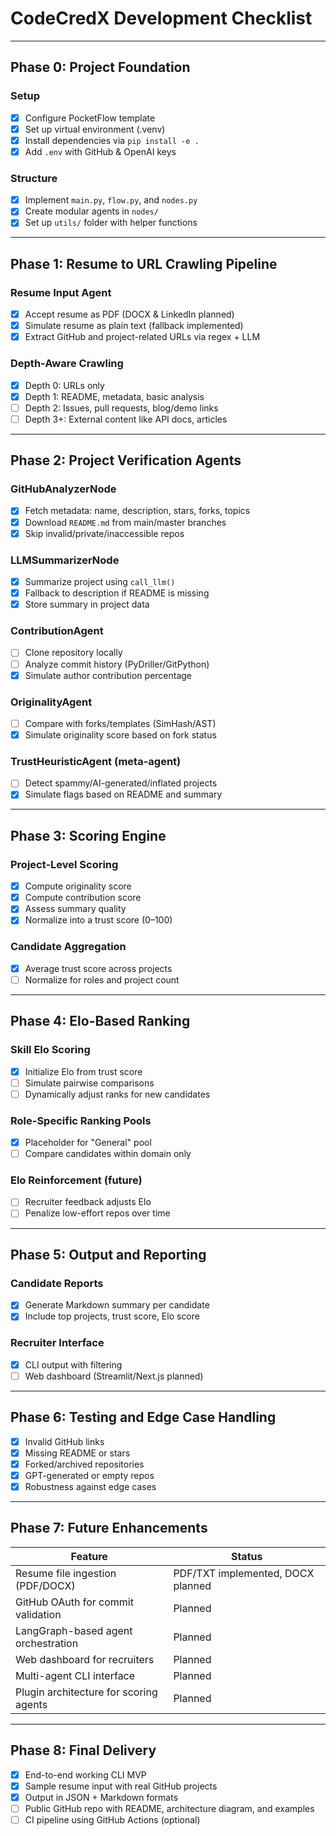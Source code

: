 # CodeCredX Development Checklist

---

## Phase 0: Project Foundation

### Setup
- [x] Configure PocketFlow template  
- [x] Set up virtual environment (.venv)  
- [x] Install dependencies via `pip install -e .`  
- [x] Add `.env` with GitHub & OpenAI keys  

### Structure
- [x] Implement `main.py`, `flow.py`, and `nodes.py`  
- [x] Create modular agents in `nodes/`  
- [x] Set up `utils/` folder with helper functions  

---

## Phase 1: Resume to URL Crawling Pipeline

### Resume Input Agent
- [x] Accept resume as PDF (DOCX & LinkedIn planned)  
- [x] Simulate resume as plain text (fallback implemented)  
- [x] Extract GitHub and project-related URLs via regex + LLM  

### Depth-Aware Crawling
- [x] Depth 0: URLs only  
- [x] Depth 1: README, metadata, basic analysis  
- [ ] Depth 2: Issues, pull requests, blog/demo links  
- [ ] Depth 3+: External content like API docs, articles  

---

## Phase 2: Project Verification Agents

### GitHubAnalyzerNode
- [x] Fetch metadata: name, description, stars, forks, topics  
- [x] Download `README.md` from main/master branches  
- [x] Skip invalid/private/inaccessible repos  

### LLMSummarizerNode
- [x] Summarize project using `call_llm()`  
- [x] Fallback to description if README is missing  
- [x] Store summary in project data  

### ContributionAgent
- [ ] Clone repository locally  
- [ ] Analyze commit history (PyDriller/GitPython)  
- [x] Simulate author contribution percentage  

### OriginalityAgent
- [ ] Compare with forks/templates (SimHash/AST)  
- [x] Simulate originality score based on fork status  

### TrustHeuristicAgent (meta-agent)
- [ ] Detect spammy/AI-generated/inflated projects  
- [x] Simulate flags based on README and summary  

---

## Phase 3: Scoring Engine

### Project-Level Scoring
- [x] Compute originality score  
- [x] Compute contribution score  
- [x] Assess summary quality  
- [x] Normalize into a trust score (0–100)  

### Candidate Aggregation
- [x] Average trust score across projects  
- [ ] Normalize for roles and project count  

---

## Phase 4: Elo-Based Ranking

### Skill Elo Scoring
- [x] Initialize Elo from trust score  
- [ ] Simulate pairwise comparisons  
- [ ] Dynamically adjust ranks for new candidates  

### Role-Specific Ranking Pools
- [x] Placeholder for "General" pool  
- [ ] Compare candidates within domain only  

### Elo Reinforcement (future)
- [ ] Recruiter feedback adjusts Elo  
- [ ] Penalize low-effort repos over time  

---

## Phase 5: Output and Reporting

### Candidate Reports
- [x] Generate Markdown summary per candidate  
- [x] Include top projects, trust score, Elo score  

### Recruiter Interface
- [x] CLI output with filtering  
- [ ] Web dashboard (Streamlit/Next.js planned)  

---

## Phase 6: Testing and Edge Case Handling

- [x] Invalid GitHub links  
- [x] Missing README or stars  
- [x] Forked/archived repositories  
- [x] GPT-generated or empty repos  
- [x] Robustness against edge cases  

---

## Phase 7: Future Enhancements

| Feature                                 | Status                  |
|-----------------------------------------|--------------------------|
| Resume file ingestion (PDF/DOCX)        | PDF/TXT implemented, DOCX planned |
| GitHub OAuth for commit validation      | Planned              |
| LangGraph-based agent orchestration     | Planned              |
| Web dashboard for recruiters            | Planned              |
| Multi-agent CLI interface               | Planned              |
| Plugin architecture for scoring agents  | Planned              |

---

## Phase 8: Final Delivery

- [x] End-to-end working CLI MVP  
- [x] Sample resume input with real GitHub projects  
- [x] Output in JSON + Markdown formats  
- [ ] Public GitHub repo with README, architecture diagram, and examples  
- [ ] CI pipeline using GitHub Actions (optional)  
